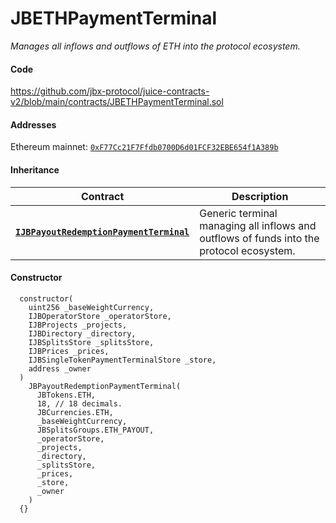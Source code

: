 # JBETHPaymentTerminal

_Manages all inflows and outflows of ETH into the protocol ecosystem._

#### Code

https://github.com/jbx-protocol/juice-contracts-v2/blob/main/contracts/JBETHPaymentTerminal.sol

#### Addresses

Ethereum mainnet: [`0xF77Cc21F7Ffdb0700D6d01FCF32EBE654f1A389b`](https://etherscan.io/address/0xF77Cc21F7Ffdb0700D6d01FCF32EBE654f1A389b)

#### Inheritance

| Contract                                             | Description                                                                                                                              |
| ------------------------------------------------ | ---------------------------------------------------------------------------------------------------------------------------------------- |
| [**`IJBPayoutRedemptionPaymentTerminal`**](/api/interfaces/ijbpayoutredemptionpaymentterminal.md) | Generic terminal managing all inflows and outflows of funds into the protocol ecosystem. |

#### Constructor

```
  constructor(
    uint256 _baseWeightCurrency,
    IJBOperatorStore _operatorStore,
    IJBProjects _projects,
    IJBDirectory _directory,
    IJBSplitsStore _splitsStore,
    IJBPrices _prices,
    IJBSingleTokenPaymentTerminalStore _store,
    address _owner
  )
    JBPayoutRedemptionPaymentTerminal(
      JBTokens.ETH,
      18, // 18 decimals.
      JBCurrencies.ETH,
      _baseWeightCurrency,
      JBSplitsGroups.ETH_PAYOUT,
      _operatorStore,
      _projects,
      _directory,
      _splitsStore,
      _prices,
      _store,
      _owner
    )
  {}
```
